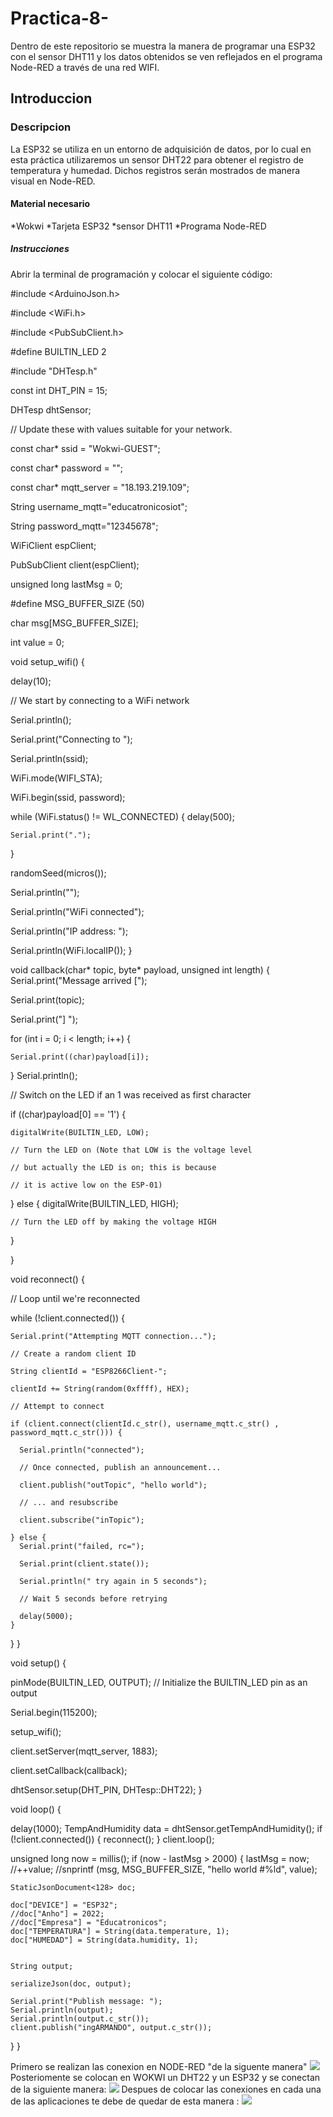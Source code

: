 # Practica-8-
Dentro de este repositorio se muestra la manera de programar una ESP32 con el sensor DHT11 y  los datos obtenidos se ven reflejados en el programa Node-RED a través de una red WIFI.

## Introduccion
### Descripcion
La ESP32 se utiliza en un entorno de adquisición de datos, por lo cual en esta práctica utilizaremos un sensor DHT22 para obtener el registro de temperatura y humedad. Dichos registros serán mostrados de manera visual en Node-RED.

#### Material necesario
*Wokwi
*Tarjeta ESP32
*sensor DHT11
*Programa Node-RED

##### Instrucciones
Abrir la terminal de programación y colocar el siguiente código:

#include <ArduinoJson.h>

#include <WiFi.h>

#include <PubSubClient.h>

#define BUILTIN_LED 2

#include "DHTesp.h"

const int DHT_PIN = 15;

DHTesp dhtSensor;

// Update these with values suitable for your network.

const char* ssid = "Wokwi-GUEST";

const char* password = "";

const char* mqtt_server = "18.193.219.109";

String username_mqtt="educatronicosiot";

String password_mqtt="12345678";

WiFiClient espClient;

PubSubClient client(espClient);

unsigned long lastMsg = 0;

#define MSG_BUFFER_SIZE  (50)

char msg[MSG_BUFFER_SIZE];

int value = 0;

void setup_wifi() {

  delay(10);
  
  // We start by connecting to a WiFi network
  
  Serial.println();
  
  Serial.print("Connecting to ");
  
  Serial.println(ssid);

  WiFi.mode(WIFI_STA);
  
  WiFi.begin(ssid, password);

  while (WiFi.status() != WL_CONNECTED) {
    delay(500);
    
    Serial.print(".");
  }

  randomSeed(micros());

  Serial.println("");
  
  Serial.println("WiFi connected");
  
  Serial.println("IP address: ");
  
  Serial.println(WiFi.localIP());
}

void callback(char* topic, byte* payload, unsigned int length) {
  Serial.print("Message arrived [");
  
  Serial.print(topic);
  
  Serial.print("] ");
  
  for (int i = 0; i < length; i++) {
  
    Serial.print((char)payload[i]);
  }
  Serial.println();

  // Switch on the LED if an 1 was received as first character
  
  if ((char)payload[0] == '1') {
  
    digitalWrite(BUILTIN_LED, LOW); 
    
    // Turn the LED on (Note that LOW is the voltage level
    
    // but actually the LED is on; this is because
    
    // it is active low on the ESP-01)
    
  } else {
    digitalWrite(BUILTIN_LED, HIGH); 
    
    // Turn the LED off by making the voltage HIGH
  }

}

void reconnect() {

  // Loop until we're reconnected
  
  while (!client.connected()) {
  
    Serial.print("Attempting MQTT connection...");
    
    // Create a random client ID
    
    String clientId = "ESP8266Client-";

    clientId += String(random(0xffff), HEX);
    
    // Attempt to connect
    
    if (client.connect(clientId.c_str(), username_mqtt.c_str() , password_mqtt.c_str())) {
    
      Serial.println("connected");
      
      // Once connected, publish an announcement...
      
      client.publish("outTopic", "hello world");
      
      // ... and resubscribe
      
      client.subscribe("inTopic");
      
    } else {
      Serial.print("failed, rc=");
      
      Serial.print(client.state());
      
      Serial.println(" try again in 5 seconds");
      
      // Wait 5 seconds before retrying
      
      delay(5000);
    }
  }
}

void setup() {

  pinMode(BUILTIN_LED, OUTPUT);     // Initialize the BUILTIN_LED pin as an output
  
  Serial.begin(115200);
  
  setup_wifi();
  
  client.setServer(mqtt_server, 1883);
  
  client.setCallback(callback);
  
  dhtSensor.setup(DHT_PIN, DHTesp::DHT22);
}

void loop() {


delay(1000);
TempAndHumidity  data = dhtSensor.getTempAndHumidity();
  if (!client.connected()) {
    reconnect();
  }
  client.loop();

  unsigned long now = millis();
  if (now - lastMsg > 2000) {
    lastMsg = now;
    //++value;
    //snprintf (msg, MSG_BUFFER_SIZE, "hello world #%ld", value);

    StaticJsonDocument<128> doc;

    doc["DEVICE"] = "ESP32";
    //doc["Anho"] = 2022;
    //doc["Empresa"] = "Educatronicos";
    doc["TEMPERATURA"] = String(data.temperature, 1);
    doc["HUMEDAD"] = String(data.humidity, 1);
   

    String output;
    
    serializeJson(doc, output);

    Serial.print("Publish message: ");
    Serial.println(output);
    Serial.println(output.c_str());
    client.publish("ingARMANDO", output.c_str());
  }
}


Primero se realizan las conexion en NODE-RED
"de la siguente manera"
![](https://github.com/ArmandoGl98/Practica-8-/blob/main/Captura%20de%20pantalla%202024-01-23%20193654.png)
Posteriomente se colocan en WOKWI un DHT22 y un ESP32 y se conectan de la siguiente manera:
![](https://github.com/ArmandoGl98/Practica-8-/blob/main/Captura%20de%20pantalla%202024-01-23%20193417.png)
Despues de colocar las conexiones en cada una de las aplicaciones te debe de quedar de esta manera :
![](https://github.com/ArmandoGl98/Practica-8-/blob/main/Captura%20de%20pantalla%202024-01-23%20193341.png)
